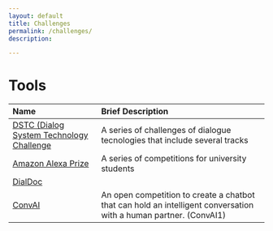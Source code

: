 ```yaml
---
layout: default
title: Challenges
permalink: /challenges/
description: 

---
```


# Tools

| Name | Brief Description |
|:---|:---|
| [DSTC (Dialog System Technology Challenge](https://dstc10.dstc.community/home) | A series of challenges of dialogue tecnologies that include several tracks |
| [Amazon Alexa Prize](https://www.amazon.science/alexa-prize) | A series of competitions for university students             |
| [DialDoc](https://doc2dial.github.io/workshop2022/)          |                                                              |
| [ConvAI](https://convai.io/)                                 | An open competition to create a chatbot that can hold an intelligent conversation with a human partner. (ConvAI1) |


